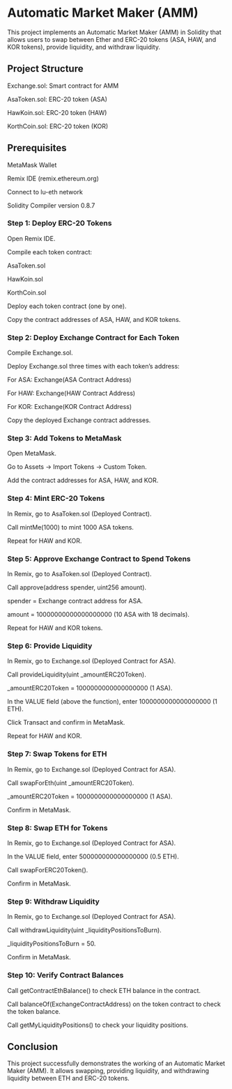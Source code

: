 # Automatic Market Maker (AMM) 

This project implements an Automatic Market Maker (AMM) in Solidity that allows users to swap between Ether and ERC-20 tokens (ASA, HAW, and KOR tokens), provide liquidity, and withdraw liquidity.

## Project Structure

Exchange.sol: Smart contract for AMM

AsaToken.sol: ERC-20 token (ASA)

HawKoin.sol: ERC-20 token (HAW)

KorthCoin.sol: ERC-20 token (KOR)

## Prerequisites

MetaMask Wallet

Remix IDE (remix.ethereum.org)

Connect to lu-eth network

Solidity Compiler version 0.8.7

### Step 1: Deploy ERC-20 Tokens

Open Remix IDE.

Compile each token contract:

AsaToken.sol

HawKoin.sol

KorthCoin.sol

Deploy each token contract (one by one).

Copy the contract addresses of ASA, HAW, and KOR tokens.

### Step 2: Deploy Exchange Contract for Each Token

Compile Exchange.sol.

Deploy Exchange.sol three times with each token’s address:

For ASA: Exchange(ASA Contract Address)

For HAW: Exchange(HAW Contract Address)

For KOR: Exchange(KOR Contract Address)

Copy the deployed Exchange contract addresses.

### Step 3: Add Tokens to MetaMask

Open MetaMask.

Go to Assets → Import Tokens → Custom Token.

Add the contract addresses for ASA, HAW, and KOR.

### Step 4: Mint ERC-20 Tokens

In Remix, go to AsaToken.sol (Deployed Contract).

Call mintMe(1000) to mint 1000 ASA tokens.

Repeat for HAW and KOR.

### Step 5: Approve Exchange Contract to Spend Tokens

In Remix, go to AsaToken.sol (Deployed Contract).

Call approve(address spender, uint256 amount).

spender = Exchange contract address for ASA.

amount = 10000000000000000000 (10 ASA with 18 decimals).

Repeat for HAW and KOR tokens.

### Step 6: Provide Liquidity

In Remix, go to Exchange.sol (Deployed Contract for ASA).

Call provideLiquidity(uint _amountERC20Token).

_amountERC20Token = 1000000000000000000 (1 ASA).

In the VALUE field (above the function), enter 1000000000000000000 (1 ETH).

Click Transact and confirm in MetaMask.

Repeat for HAW and KOR.

### Step 7: Swap Tokens for ETH

In Remix, go to Exchange.sol (Deployed Contract for ASA).

Call swapForEth(uint _amountERC20Token).

_amountERC20Token = 1000000000000000000 (1 ASA).

Confirm in MetaMask.

### Step 8: Swap ETH for Tokens

In Remix, go to Exchange.sol (Deployed Contract for ASA).

In the VALUE field, enter 500000000000000000 (0.5 ETH).

Call swapForERC20Token().

Confirm in MetaMask.

### Step 9: Withdraw Liquidity

In Remix, go to Exchange.sol (Deployed Contract for ASA).

Call withdrawLiquidity(uint _liquidityPositionsToBurn).

_liquidityPositionsToBurn = 50.

Confirm in MetaMask.

### Step 10: Verify Contract Balances

Call getContractEthBalance() to check ETH balance in the contract.

Call balanceOf(ExchangeContractAddress) on the token contract to check the token balance.

Call getMyLiquidityPositions() to check your liquidity positions.


## Conclusion

This project successfully demonstrates the working of an Automatic Market Maker (AMM). It allows swapping, providing liquidity, and withdrawing liquidity between ETH and ERC-20 tokens.


